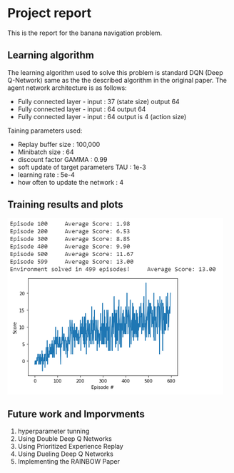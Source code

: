 # Project report
This is the report for the banana navigation problem.

## Learning algorithm
The learning algorithm used to solve this problem is standard DQN (Deep Q-Network) same as the the described algorithm in the original paper.
The agent network architecture is as follows:
- Fully connected layer - input : 37 (state size) output 64
- Fully connected layer - input : 64 output 64
- Fully connected layer - input : 64 output is 4 (action size)

Taining parameters used:
- Replay buffer size : 100,000
- Minibatch size : 64 
- discount factor GAMMA : 0.99 
- soft update of target parameters TAU : 1e-3   
- learning rate : 5e-4 
- how often to update the network : 4   

## Training results and plots
![TrainingResults.PNG](Images/TrainingResults.PNG)

## Future work and Imporvments 

1. hyperparameter tunning
2. Using Double Deep Q Networks
3. Using Prioritized Experience Replay
4. Using Dueling Deep Q Networks
5. Implementing the RAINBOW Paper
